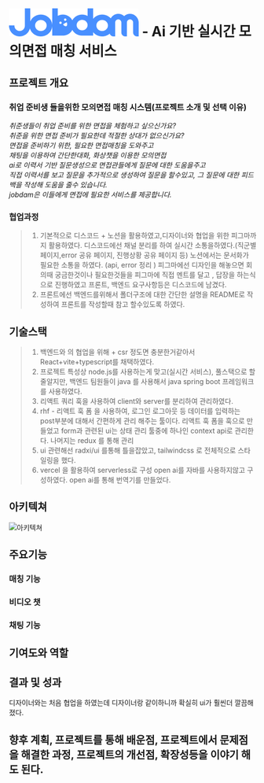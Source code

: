 <!-- @format -->



# ![JobDam](public/logo.png) - Ai 기반 실시간 모의면접 매칭 서비스



## 프로젝트 개요 

### 취업 준비생 들을위한 모의면접 매칭 시스템(프로젝트 소개 및 선택 이유)

_취준생들이 취업 준비를 위한 면접을 체험하고 싶으신가요?\
취준을 위한 면접 준비가 필요한데 적절한 상대가 없으신가요?\
면접을 준비하기 위한, 필요한 면접매칭을 도와주고\
채팅을 이용하여 간단한대화, 화상챗을 이용한 모의면접\
ai로 이력서 기반 질문생성으로 면접관들에게 질문에 대한 도움을주고\
직접 이력서를 보고 질문을 추가적으로 생성하여 질문을 할수있고, 그 질문에 대한 피드백을 작성해 도움을 줄수 있습니다.\
jobdam은 이들에게 면접에 필요한 서비스를 제공합니다._


### 협업과정

> 1. 기본적으로 디스코드 + 노션을 활용하였고,디자이너와 협업을 위한 피그마까지  활용하였다. 디스코드에선 채널 분리를 하여
> 실시간 소통을하였다.(직군별 페이지,error 공유 페이지, 진행상황 공유 페이지 등) 노션에서는 문서화가 필요한 소통을 하였다.
> (api, error 정리 ) 피그마에선 디자인을 해놓으면 회의때 궁금한것이나 필요한것들을 피그마에 직접 멘트를 달고 , 답장을 
> 하는식으로 진행하였고 프론트, 백엔드 요구사항등은 디스코드에 남겼다.
> 2. 프론트에선 백엔드를위해서 폴더구조에 대한 간단한 설명을 README로 작성하여 프론트를 작성할때 참고 할수있도록 하였다.

## 기술스택

> 1. 백엔드와 의 협업을 위해 + csr 정도면 충분한거같아서 React+vite+typescript를 채택하였다.
> 2. 프로젝트 특성상 node.js를 사용하는게 맞고(실시간 서비스), 풀스택으로 할줄알지만, 
> 백엔드 팀원들이 java 를 사용해서 java spring boot 프레임워크 를 사용하였다.
> 3. 리액트 쿼리 훅을 사용하여 client와 server를 분리하여 관리하였다.
> 4. rhf - 리액트 훅 폼 을 사용하여, 로그인 로그아웃 등 데이터를 입력하는 post부분에 대해서 간편하게 관리
> 해주는 툴이다. 리액트 훅 폼을 훅으로 만들었고 form과 관련된 ui는 상태 관리 툴중에 하나인 context api로 관리한다.
> 나머지는 redux 를 통해 관리
> 5. ui 관련해선 radxi/ui 를통해 틀을잡았고, tailwindcss 로 전체적으로 스타일링을 했다.
> 6. vercel 을 활용하여 serverless로 구성 open ai를 자바를 사용하지않고 구성하였다. open ai를 통해 번역기를 만들었다.


## 아키텍쳐

![아키텍쳐](https://github.com/user-attachments/assets/a85a65cb-37d0-4aea-a84d-8abf1b292a38)

## 주요기능

### 매칭 기능


### 비디오 챗

### 채팅 기능



## 기여도와 역할



## 결과 및 성과

디자이너와는 처음 협업을 하였는데 디자이너랑 같이하니까 확실히 ui가 훨씬더 깔끔해졌다. 

##  향후 계획, 프로젝트를 통해 배운점, 프로젝트에서 문제점을 해결한 과정, 프로젝트의 개선점, 확장성등을 이야기 해도 된다.
